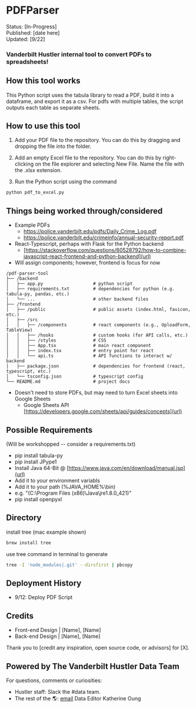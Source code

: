 


# PDFParser
Status: [In-Progress] <br>
Published: [date here] <br>
Updated: [9/22] <br>
### Vanderbilt Hustler internal tool to convert PDFs to spreadsheets!

## How this tool works
This Python script uses the tabula library to read a PDF, build it into a dataframe, and export it as a csv. For pdfs with multiple tables, the script outputs each table as separate sheets. 

## How to use this tool
1. Add your PDF file to the repository. You can do this by dragging and dropping the file into the folder.

2. Add an empty Excel file to the repository. You can do this by right-clicking on the file explorer and selecting New File. Name the file with the .xlsx extension.

3. Run the Python script using the command
```bash
python pdf_to_excel.py
```

## Things being worked through/considered
- Example PDFs
  - https://police.vanderbilt.edu/pdfs/Daily_Crime_Log.pdf
  - https://police.vanderbilt.edu/crimeinfo/annual-security-report.pdf
- React-Typescript, perhaps with Flask for the Python backend
  - [https://stackoverflow.com/questions/60528792/how-to-combine-javascript-react-frontend-and-python-backend](url)
- Will assign components; however, frontend is focus for now
```
/pdf-parser-tool
├── /backend
│   ├── app.py                   # python script
│   ├── requirements.txt         # dependencies for python (e.g. tabula-py, pandas, etc.)
│   └── ...                      # other backend files
├── /frontend
│   ├── /public                  # public assets (index.html, favicon, etc.)
│   ├── /src
│   │   ├── /components          # react components (e.g., UploadForm, TableView)
│   │   ├── /hooks               # custom hooks (for API calls, etc.)
│   │   ├── /styles              # CSS
│   │   ├── App.tsx              # main react component
│   │   ├── index.tsx            # entry point for react
│   │   └── api.ts               # API functions to interact w/ backend
│   ├── package.json             # dependencies for frontend (react, typescript, etc.)
│   └── tsconfig.json            # typescript config
└── README.md                    # project docs
```
- Doesn't need to store PDFs, but may need to turn Excel sheets into Google Sheets
  - Google Sheets API [https://developers.google.com/sheets/api/guides/concepts](url) 

## Possible Requirements
(Will be workshopped -- consider a requirements.txt)

- pip install tabula-py
- pip install JPype1
- Install Java 64-Bit @ [https://www.java.com/en/download/manual.jsp](url)
- Add it to your environment variabls
- Add it to your path (%JAVA_HOME%\bin)
- e.g. "(C:\Program Files (x86)\Java\jre1.8.0_421)"
- pip install openpyxl

## Directory 
install tree (mac example shown)
```bash
brew install tree
```
use tree command in terminal to generate
```bash
tree -I 'node_modules|.git' --dirsfirst | pbcopy
```
 
## Deployment History
- 9/12: Deploy PDF Script

## Credits
- Front-end Design | [Name], [Name]
- Back-end Design | [Name], [Name]

Thank you to [credit any inspiration, open source code, or advisors] for [X].

## Powered by The Vanderbilt Hustler Data Team
For questions, comments or curiosities: 
- Hustler staff: Slack the #data team. 
- The rest of the 🌎: [email](mailto:katherine.oung@vanderbilt.edu) Data Editor Katherine Oung

